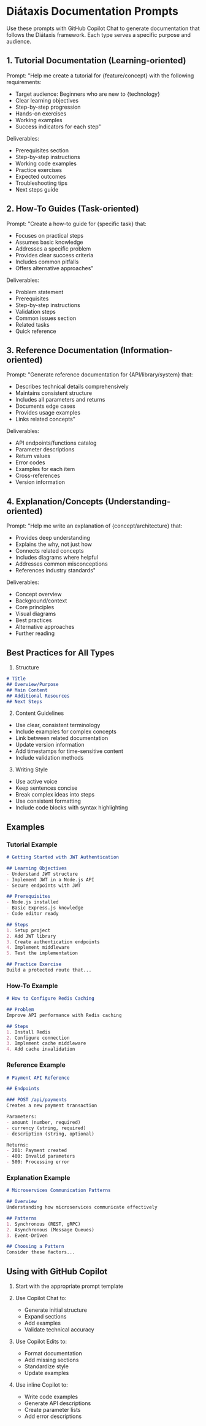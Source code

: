 # Diátaxis Documentation Prompts

Use these prompts with GitHub Copilot Chat to generate documentation that follows the Diátaxis framework. Each type serves a specific purpose and audience.

## 1. Tutorial Documentation (Learning-oriented)
Prompt: "Help me create a tutorial for {feature/concept} with the following requirements:
- Target audience: Beginners who are new to {technology}
- Clear learning objectives
- Step-by-step progression
- Hands-on exercises
- Working examples
- Success indicators for each step"

Deliverables:
- Prerequisites section
- Step-by-step instructions
- Working code examples
- Practice exercises
- Expected outcomes
- Troubleshooting tips
- Next steps guide

## 2. How-To Guides (Task-oriented)
Prompt: "Create a how-to guide for {specific task} that:
- Focuses on practical steps
- Assumes basic knowledge
- Addresses a specific problem
- Provides clear success criteria
- Includes common pitfalls
- Offers alternative approaches"

Deliverables:
- Problem statement
- Prerequisites
- Step-by-step instructions
- Validation steps
- Common issues section
- Related tasks
- Quick reference

## 3. Reference Documentation (Information-oriented)
Prompt: "Generate reference documentation for {API/library/system} that:
- Describes technical details comprehensively
- Maintains consistent structure
- Includes all parameters and returns
- Documents edge cases
- Provides usage examples
- Links related concepts"

Deliverables:
- API endpoints/functions catalog
- Parameter descriptions
- Return values
- Error codes
- Examples for each item
- Cross-references
- Version information

## 4. Explanation/Concepts (Understanding-oriented)
Prompt: "Help me write an explanation of {concept/architecture} that:
- Provides deep understanding
- Explains the why, not just how
- Connects related concepts
- Includes diagrams where helpful
- Addresses common misconceptions
- References industry standards"

Deliverables:
- Concept overview
- Background/context
- Core principles
- Visual diagrams
- Best practices
- Alternative approaches
- Further reading

## Best Practices for All Types

1. Structure
```markdown
# Title
## Overview/Purpose
## Main Content
## Additional Resources
## Next Steps
```

2. Content Guidelines
- Use clear, consistent terminology
- Include examples for complex concepts
- Link between related documentation
- Update version information
- Add timestamps for time-sensitive content
- Include validation methods

3. Writing Style
- Use active voice
- Keep sentences concise
- Break complex ideas into steps
- Use consistent formatting
- Include code blocks with syntax highlighting

## Examples

### Tutorial Example
```markdown
# Getting Started with JWT Authentication

## Learning Objectives
- Understand JWT structure
- Implement JWT in a Node.js API
- Secure endpoints with JWT

## Prerequisites
- Node.js installed
- Basic Express.js knowledge
- Code editor ready

## Steps
1. Setup project
2. Add JWT library
3. Create authentication endpoints
4. Implement middleware
5. Test the implementation

## Practice Exercise
Build a protected route that...
```

### How-To Example
```markdown
# How to Configure Redis Caching

## Problem
Improve API performance with Redis caching

## Steps
1. Install Redis
2. Configure connection
3. Implement cache middleware
4. Add cache invalidation
```

### Reference Example
```markdown
# Payment API Reference

## Endpoints

### POST /api/payments
Creates a new payment transaction

Parameters:
- amount (number, required)
- currency (string, required)
- description (string, optional)

Returns:
- 201: Payment created
- 400: Invalid parameters
- 500: Processing error
```

### Explanation Example
```markdown
# Microservices Communication Patterns

## Overview
Understanding how microservices communicate effectively

## Patterns
1. Synchronous (REST, gRPC)
2. Asynchronous (Message Queues)
3. Event-Driven

## Choosing a Pattern
Consider these factors...
```

## Using with GitHub Copilot

1. Start with the appropriate prompt template
2. Use Copilot Chat to:
   - Generate initial structure
   - Expand sections
   - Add examples
   - Validate technical accuracy

3. Use Copilot Edits to:
   - Format documentation
   - Add missing sections
   - Standardize style
   - Update examples

4. Use inline Copilot to:
   - Write code examples
   - Generate API descriptions
   - Create parameter lists
   - Add error descriptions